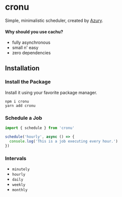 # cronu

Simple, minimalistic scheduler, created by [Azury](https://azury.dev).

#### Why should you use cachu?

- fully asynchronous
- small n' easy
- zero dependencies

## Installation

### Install the Package

Install it using your favorite package manager.

```sh-session
npm i cronu
yarn add cronu
```

### Schedule a Job

```js
import { schedule } from 'cronu'

schedule('hourly', async () => {
  console.log('This is a job executing every hour.')
})
```

### Intervals

- `minutely`
- `hourly`
- `daily`
- `weekly`
- `monthly`
